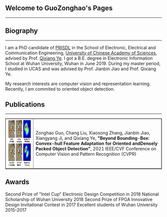 ## Welcome to GuoZonghao's Pages
---

## Biography
---
I am a PhD candidate of [PRISDL](https://ucassdl.cn/) in the School of Electronic, Electrical and Communication Engineering, [University of Chinese Academy of Sciences](http://english.ucas.ac.cn/), advised by Prof. [Qixiang Ye](http://people.ucas.ac.cn/~0007279?language=en). I got a B.E. degree in Electronic Information School at Wuhan University, Wuhan in June 2019. During my master period, I studied in UCAS and was advised by Prof. Jianbin Jiao and Prof. Qixiang Ye.

My research interests are computer vision and representation learning. Recently, I am commited to oriented object detection.

## Publications
---
<table border="1">
<tr>
<td><img src="/CFA.png"  height="150" width="415"></td>
<td>Zonghao Guo, Chang Liu, Xiaosong Zhang, Jianbin Jiao, Xiangyang Ji, and Qixiang Ye,  
<b>"Beyond Bounding-Box: Convex-hull Feature Adaptation for Oriented andDensely Packed Object Detection"</b>,   
2021 IEEE/CVF Conference on Computer Vision and Pattern Recognition (CVPR)
</td>
</tr>
</table>  


## Awards
Second Prize of "Intel Cup" Electronic Design Competition in 2018
National Scholarship of Wuhan University 2018
Second Prize of FPGA Innovative Design Invitational Contest in 2017
Excellent students of Wuhan University 2015-2017




